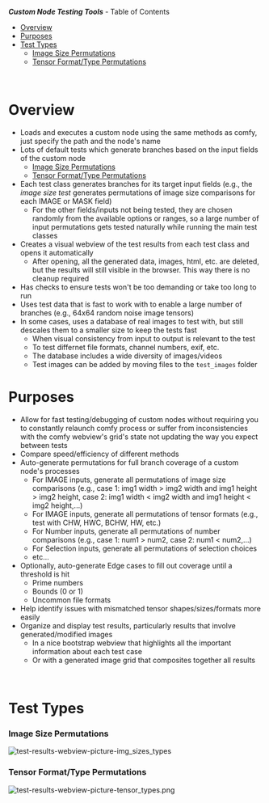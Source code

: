 ***Custom Node Testing Tools*** - Table of Contents

- [Overview](#overview)
- [Purposes](#purposes)
- [Test Types](#test-types)
    - [Image Size Permutations](#image-size-permutations)
    - [Tensor Format/Type Permutations](#tensor-formattype-permutations)

&nbsp;

# Overview

- Loads and executes a custom node using the same methods as comfy, just specify the path and the node's name
- Lots of default tests which generate branches based on the input fields of the custom node
  - [Image Size Permutations](#image-size-permutations)
  - [Tensor Format/Type Permutations](#tensor-formattype-permutations)
- Each test class generates branches for its target input fields (e.g., the *image size test* generates permutations of image size comparisons for each IMAGE or MASK field)
  - For the other fields/inputs not being tested, they are chosen randomly from the available options or ranges, so a large number of input permutations gets tested naturally while running the main test classes
- Creates a visual webview of the test results from each test class and opens it automatically
  - After opening, all the generated data, images, html, etc. are deleted, but the results will still visible in the browser. This way there is no cleanup required
- Has checks to ensure tests won't be too demanding or take too long to run
- Uses test data that is fast to work with to enable a large number of branches (e.g., 64x64  random noise image tensors)
- In some cases, uses a database of real images to test with, but still descales them to a smaller size to keep the tests fast
  - When visual consistency from input to output is relevant to the test
  - To test differnet file formats, channel numbers, exif, etc.
  - The database includes a wide diversity of images/videos
  - Test images can be added by moving files to the `test_images` folder


# Purposes 

- Allow for fast testing/debugging of custom nodes without requiring you to constantly relaunch comfy process or suffer from inconsistencies with the comfy webview's grid's state not updating the way you expect between tests
- Compare speed/efficiency of different methods
- Auto-generate permutations for full branch coverage of a custom node's processes
  - For IMAGE inputs, generate all permutations of image size comparisons (e.g., case 1: img1 width > img2 width and img1 height > img2 height, case 2: img1 width < img2 width and img1 height < img2 height,...)
  - For IMAGE inputs, generate all permutations of tensor formats (e.g., test with CHW, HWC, BCHW, HW, etc.)
  - For Number inputs, generate all permutations of number comparisons (e.g., case 1: num1 > num2, case 2: num1 < num2,...)
  - For Selection inputs, generate all permutations of selection choices
  - etc...
- Optionally, auto-generate Edge cases to fill out coverage until a threshold is hit
  - Prime numbers
  - Bounds (0 or 1)
  - Uncommon file formats
- Help identify issues with mismatched tensor shapes/sizes/formats more easily
- Organize and display test results, particularly results that involve generated/modified images
  - In a nice bootstrap webview that highlights all the important information about each test case
  - Or with a generated image grid that composites together all results

&nbsp;

# Test Types

### Image Size Permutations

![test-results-webview-picture-img_sizes_types](wiki/wiki-media/test-results-webview-picture-img_sizes_types.png)

<!-- ![test-results-webview-picture-img_sizes_types-max](wiki/wiki-media/test-results-webview-picture-img_sizes_types-max.png)

700+ branches in <2 seconds -->

### Tensor Format/Type Permutations

![test-results-webview-picture-tensor_types.png](wiki/wiki-media/test-results-webview-picture-tensor_types.png)


<!-- # Demo

![test suite webview demo gif](wiki/wiki-media/test-results-webview-gif2.gif)

![test suite webview screenshot](wiki/wiki-media/test-results-webview-picture.png) -->
